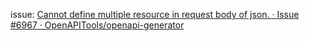 issue: [Cannot define multiple resource in request body of json\. · Issue \#6967 · OpenAPITools/openapi\-generator](https://github.com/OpenAPITools/openapi-generator/issues/6967)

